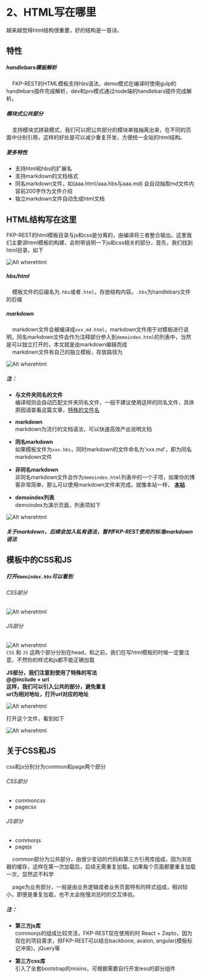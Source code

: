 # 2、HTML写在哪里  
越来越觉得html结构很重要，好的结构是一首诗。

## 特性  

##### handlebars模板解析
&#160; &#160;  FKP-REST的HTML模板支持hbs语法，demo模式在编译时使用gulp的handlebars插件完成解析，dev和pro模式通过node端的handlebars插件完成解析。  

##### 模块式公共部分
&#160; &#160; 支持模块式拼装模式，我们可以把公共部分的模块单独抽离出来，在不同的页面中分别引用，这样的好处是可以减少重复开发，方便统一全站的html结构。  

##### 更多特性  
* 支持html和hbs的扩展名  
* 支持markdown的文档格式  
* 同名markdown文件，如(aaa.html/aaa.hbs与aaa.md) 会自动抽取md文件内容前200字作为文件介绍  
* 独立markdown文件自动生成html文档  


## HTML结构写在这里  

FKP-REST的html模板目录与js和css是分离的，由编译将三者整合输出。这里我们主要讲html模板的构建，会附带说明一下js和css相关的部分，首先，我们找到html目录，如下  

![Alt wherehtml](/images/doc/wherehtml.png)  

##### _hbs/html_    
&#160; &#160; 模板文件的后缀名为`.hbs`或者`.html`，存放结构内容。`.hbs`为handlebars文件的后缀

##### _markdown_
&#160; &#160; markdown文件会被编译成`xxx_md.html`，markdown文件用于对模板进行说明，同名markdown文件会作为注释部分参入到`demoindex.html`的列表中，当然是可以独立打开的，本文就是由markdown编辑而成  
&#160; &#160; markdown文件有自己的独立模板，存放路径为  

![Alt wherehtml](/images/doc/wherehtml5.png)  

##### _注：_  
- __与文件夹同名的文件__  
编译规则会自动匹配文件夹同名文件，一般不建议使用这样的同名文件，具体原因请查看这篇文章，[特殊的文件名](/start/duplicate_md.html)

- __markdown__  
markdown为流行的文档语法，可以快速高效产出说明文档  

- __同名markdown__  
如果模板文件为`xxx.hbs`，同时markdown的文件命名为'xxx.md'，即为同名markdown文件  

- __非同名markdown__  
非同名markdown文件会作为`demoindex.html`列表中的一个子项，如果你的博客非常简单，那么可以使用markdown文件来完成，就像本站一样， [__本站__](http://www.agzgz.com)  

- __demoindex列表__  
demoindex为演示页面，列表项如下  

![Alt wherehtml](/images/doc/wherehtml6.png)  

##### 关于markdown，后续会加入私有语法，暂时FKP-REST使用的标准markdown语法  




## 模板中的CSS和JS

##### 打开`demoindex.hbs`可以看到  

###### _CSS部分_  
![Alt wherehtml](/images/doc/wherehtml1.png)  

###### _JS部分_  
![Alt wherehtml](/images/doc/wherehtml3.png)  
`CSS` 和 `JS` 这两个部分分别在head，和</body>之前，我们在写html模板的时候一定要注意，不然你的样式和js都不能正确加载

__JS部分，我们注意到使用了特殊的写法__  
__@@include + url__  
__这样，我们可以引入公共的部分，避免重复__  
__url为相对地址，打开url对应的地址__  

![Alt wherehtml](/images/doc/wherehtml4.png)   

打开这个文件，看到如下  

![Alt wherehtml](/images/doc/wherehtml2.png)   

## 关于CSS和JS  
css和js分别分为common和page两个部分    
###### _CSS部分_  
* commoncss  
* pagecss  

###### _JS部分_  
* commonjs  
* pagejs

&#160; &#160; common部分为公共部分，由很少变动的代码和第三方引用库组成，因为浏览器的缓存，这样在第一次加载后，后续无需重复加载。如果每个页面都要重复加载一次，显然这不科学  

&#160; &#160; page为业务部分，一般是由业务逻辑或者业务页面特有的样式组成，相对较小，即便是重复加载，也不太会拖慢浏览时的交互体验。

##### _注：_  
- __第三方js库__  
commonjs的组成比较灵活，FKP-REST现在使用的时 React + Zepto，因为现在的项目需求，但FKP-REST可以结合backbone, avalon, angular(模板标记冲突)，jQuery等

- __第三方css库__  
引入了全套bootstrap的mixins，可根据需要自行开发less的部分组件  

